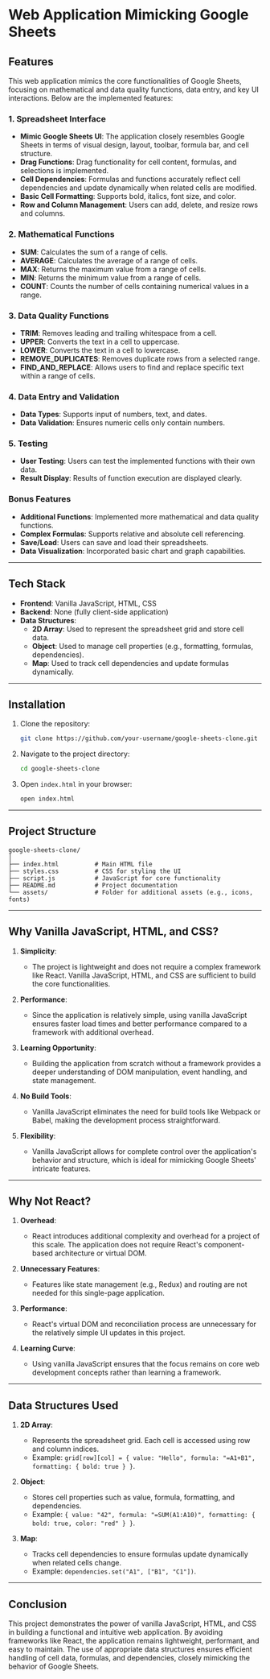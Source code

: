 # Web Application Mimicking Google Sheets

## Features
This web application mimics the core functionalities of Google Sheets, focusing on mathematical and data quality functions, data entry, and key UI interactions. Below are the implemented features:

### 1. Spreadsheet Interface
- **Mimic Google Sheets UI**: The application closely resembles Google Sheets in terms of visual design, layout, toolbar, formula bar, and cell structure.
- **Drag Functions**: Drag functionality for cell content, formulas, and selections is implemented.
- **Cell Dependencies**: Formulas and functions accurately reflect cell dependencies and update dynamically when related cells are modified.
- **Basic Cell Formatting**: Supports bold, italics, font size, and color.
- **Row and Column Management**: Users can add, delete, and resize rows and columns.

### 2. Mathematical Functions
- **SUM**: Calculates the sum of a range of cells.
- **AVERAGE**: Calculates the average of a range of cells.
- **MAX**: Returns the maximum value from a range of cells.
- **MIN**: Returns the minimum value from a range of cells.
- **COUNT**: Counts the number of cells containing numerical values in a range.

### 3. Data Quality Functions
- **TRIM**: Removes leading and trailing whitespace from a cell.
- **UPPER**: Converts the text in a cell to uppercase.
- **LOWER**: Converts the text in a cell to lowercase.
- **REMOVE_DUPLICATES**: Removes duplicate rows from a selected range.
- **FIND_AND_REPLACE**: Allows users to find and replace specific text within a range of cells.

### 4. Data Entry and Validation
- **Data Types**: Supports input of numbers, text, and dates.
- **Data Validation**: Ensures numeric cells only contain numbers.

### 5. Testing
- **User Testing**: Users can test the implemented functions with their own data.
- **Result Display**: Results of function execution are displayed clearly.

### Bonus Features
- **Additional Functions**: Implemented more mathematical and data quality functions.
- **Complex Formulas**: Supports relative and absolute cell referencing.
- **Save/Load**: Users can save and load their spreadsheets.
- **Data Visualization**: Incorporated basic chart and graph capabilities.

---

## Tech Stack
- **Frontend**: Vanilla JavaScript, HTML, CSS
- **Backend**: None (fully client-side application)
- **Data Structures**: 
  - **2D Array**: Used to represent the spreadsheet grid and store cell data.
  - **Object**: Used to manage cell properties (e.g., formatting, formulas, dependencies).
  - **Map**: Used to track cell dependencies and update formulas dynamically.

---

## Installation
1. Clone the repository:
   ```bash
   git clone https://github.com/your-username/google-sheets-clone.git
   ```
2. Navigate to the project directory:
   ```bash
   cd google-sheets-clone
   ```
3. Open `index.html` in your browser:
   ```bash
   open index.html
   ```

---

## Project Structure
```
google-sheets-clone/
│
├── index.html          # Main HTML file
├── styles.css          # CSS for styling the UI
├── script.js           # JavaScript for core functionality
├── README.md           # Project documentation
└── assets/             # Folder for additional assets (e.g., icons, fonts)
```

---

## Why Vanilla JavaScript, HTML, and CSS?
1. **Simplicity**: 
   - The project is lightweight and does not require a complex framework like React. Vanilla JavaScript, HTML, and CSS are sufficient to build the core functionalities.
   
2. **Performance**:
   - Since the application is relatively simple, using vanilla JavaScript ensures faster load times and better performance compared to a framework with additional overhead.

3. **Learning Opportunity**:
   - Building the application from scratch without a framework provides a deeper understanding of DOM manipulation, event handling, and state management.

4. **No Build Tools**:
   - Vanilla JavaScript eliminates the need for build tools like Webpack or Babel, making the development process straightforward.

5. **Flexibility**:
   - Vanilla JavaScript allows for complete control over the application's behavior and structure, which is ideal for mimicking Google Sheets' intricate features.

---

## Why Not React?
1. **Overhead**:
   - React introduces additional complexity and overhead for a project of this scale. The application does not require React's component-based architecture or virtual DOM.

2. **Unnecessary Features**:
   - Features like state management (e.g., Redux) and routing are not needed for this single-page application.

3. **Performance**:
   - React's virtual DOM and reconciliation process are unnecessary for the relatively simple UI updates in this project.

4. **Learning Curve**:
   - Using vanilla JavaScript ensures that the focus remains on core web development concepts rather than learning a framework.

---

## Data Structures Used
1. **2D Array**:
   - Represents the spreadsheet grid. Each cell is accessed using row and column indices.
   - Example: `grid[row][col] = { value: "Hello", formula: "=A1+B1", formatting: { bold: true } }`.

2. **Object**:
   - Stores cell properties such as value, formula, formatting, and dependencies.
   - Example: `{ value: "42", formula: "=SUM(A1:A10)", formatting: { bold: true, color: "red" } }`.

3. **Map**:
   - Tracks cell dependencies to ensure formulas update dynamically when related cells change.
   - Example: `dependencies.set("A1", ["B1", "C1"])`.

---

## Conclusion
This project demonstrates the power of vanilla JavaScript, HTML, and CSS in building a functional and intuitive web application. By avoiding frameworks like React, the application remains lightweight, performant, and easy to maintain. The use of appropriate data structures ensures efficient handling of cell data, formulas, and dependencies, closely mimicking the behavior of Google Sheets.